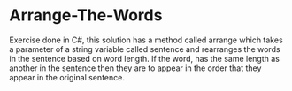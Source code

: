 # Arrange-The-Words
Exercise done in C#, this solution has a method called arrange which takes a parameter of a string variable called sentence and rearranges the words in the sentence based on word length. If the word, has the same length as another in the sentence then they are to appear in the order that they appear in the original sentence. 
